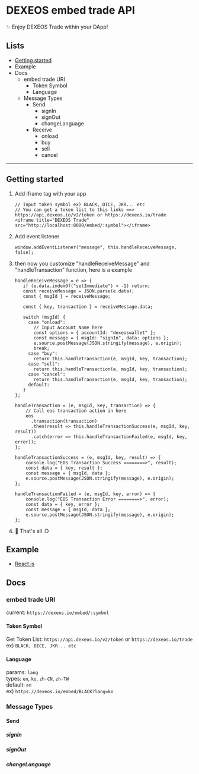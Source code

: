 # DEXEOS embed trade API
✨ Enjoy DEXEOS Trade within your DApp!  
## Lists
- [Getting started](#-getting-started)
- Example
- Docs
    - embed trade URI
        - Token Symbol
        - Language
    - Message Types
        - Send
            - signIn
            - signOut
            - changeLanguage
        - Receive
            - onload
            - buy
            - sell
            - cancel
---
## Getting started
1. Add iframe tag with your app 
    ```
    // Input token symbol ex) BLACK, DICE, JKR... etc
    // You can get a token list to this links ==>  https://api.dexeos.io/v2/token or https://dexeos.io/trade  
    <iframe title="DEXEOS Trade" src="http://localhost:8000/embed/:symbol"></iframe>
    ```
2. Add event listener
    ```
    window.addEventListener("message", this.handleReceiveMessage, false);
    ```
3. then now you customize "handleReceiveMessage" and "handleTransaction" function, here is a example
    ```
   handleReceiveMessage = e => {
       if (e.data.indexOf("setImmediate") > -1) return;
       const receiveMessage = JSON.parse(e.data);
       const { msgId } = receiveMessage;
   
       const { key, transaction } = receiveMessage.data;
   
       switch (msgId) {
         case "onload":
           // Input Account Name here
           const options = { accountId: "dexeoswallet" };
           const message = { msgId: "signIn", data: options };
           e.source.postMessage(JSON.stringify(message), e.origin);
           break;
         case "buy":
           return this.handleTransaction(e, msgId, key, transaction);
         case "sell":
           return this.handleTransaction(e, msgId, key, transaction);
         case "cancel":
           return this.handleTransaction(e, msgId, key, transaction);
         default:
       }
    };
    
   handleTransaction = (e, msgId, key, transaction) => {
        // Call eos transaction action in here
        eos
          .transaction(transaction)
          .then(result => this.handleTransactionSuccess(e, msgId, key, result))
          .catch(error => this.handleTransactionFailed(e, msgId, key, error));
   };
    
    handleTransactionSuccess = (e, msgId, key, result) => {
        console.log("EOS Transaction Success ========>", result);
        const data = { key, result };
        const message = { msgId, data };
        e.source.postMessage(JSON.stringify(message), e.origin);
    };
    
    handleTransactionFailed = (e, msgId, key, error) => {
        console.log("EOS Transaction Error ========>", error);
        const data = { key, error };
        const message = { msgId, data };
        e.source.postMessage(JSON.stringify(message), e.origin);
    };
    ```
4. 🍺 That's all :D

## Example
- [React.js](example/react/index.jsx)
## Docs
### embed trade URI
current: `https://dexeos.io/embed/:symbol`  
#### Token Symbol
Get Token List: `https://api.dexeos.io/v2/token` or `https://dexeos.io/trade`  
ex) `BLACK, DICE, JKR... etc`  
#### Language
params: `lang`  
types: `en`, `ko`, `zh-CN`, `zh-TW`  
default: `en`  
ex) `https://dexeos.io/embed/BLACK?lang=ko`
### Message Types
#### Send
##### signIn
##### signOut
##### changeLanguage
